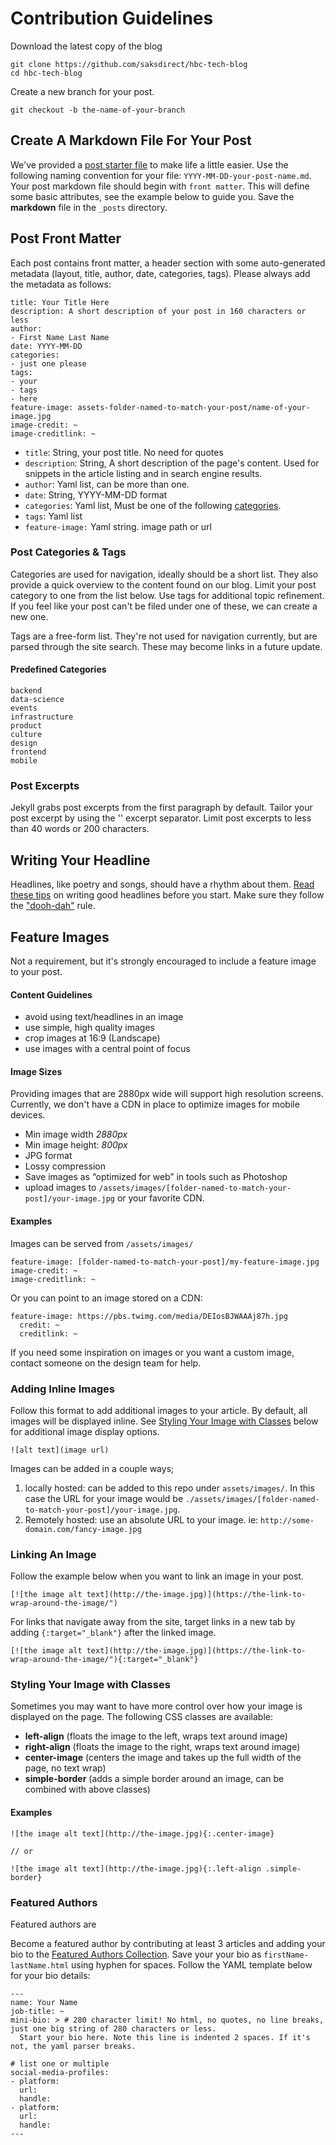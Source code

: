 # Contribution Guidelines

Download the latest copy of the blog
```
git clone https://github.com/saksdirect/hbc-tech-blog
cd hbc-tech-blog
```
Create a new branch for your post.

```
git checkout -b the-name-of-your-branch
```

## Create A Markdown File For Your Post
We've provided a [post starter file](./post-starter-file.md) to make life a little easier.
Use the following naming convention for your file: `YYYY-MM-DD-your-post-name.md`.
Your post markdown file should begin with `front matter`. This will define some basic attributes, see the example below to guide you. Save the **markdown** file in the `_posts` directory.

## Post Front Matter
Each post contains front matter, a header section with some auto-generated metadata (layout, title, author, date, categories, tags). Please always add the metadata as follows:

```
title: Your Title Here
description: A short description of your post in 160 characters or less
author:
- First Name Last Name
date: YYYY-MM-DD
categories:
- just one please
tags:
- your
- tags
- here
feature-image: assets-folder-named-to-match-your-post/name-of-your-image.jpg
image-credit: ~
image-creditlink: ~
```

- `title`: String, your post title. No need for quotes
- `description`: String, A short description of the page's content. Used for snippets in the article listing and in search engine results.
- `author`: Yaml list, can be more than one.
- `date`: String, YYYY-MM-DD format
- `categories`: Yaml list, Must be one of the following [categories](./contributing.md#predefined-categories).
- `tags`: Yaml list
- `feature-image:` Yaml string. image path or url

### Post Categories & Tags
Categories are used for navigation, ideally should be a short list. They also provide a quick overview to the content found on our blog. Limit your post category to one from the list below. Use tags for additional topic refinement. If you feel like your post can't be filed under one of these, we can create a new one.

Tags are a free-form list. They're not used for navigation currently, but are parsed through the site search. These may become links in a future update.

#### Predefined Categories

```
backend
data-science
events
infrastructure
product
culture
design
frontend
mobile
```


### Post Excerpts
Jekyll grabs post excerpts from the first paragraph by default. Tailor your post excerpt by using the '<!--more-->' excerpt separator. Limit post excerpts to less than 40 words or 200 characters.

## Writing Your Headline
Headlines, like poetry and songs, should have a rhythm about them. [Read these tips](http://web.ku.edu/~edit/heads.html) on writing good headlines before you start. Make sure they follow the ["dooh-dah"](http://web.ku.edu/~edit/heads.html) rule.

## Feature Images
Not a requirement, but it's strongly encouraged to include a feature image to your post.

#### Content Guidelines
- avoid using text/headlines in an image
- use simple, high quality images
- crop images at 16:9 (Landscape)
- use images with a central point of focus

#### Image Sizes
Providing images that are 2880px wide will support high resolution screens. Currently, we don't have a CDN in place to optimize images for mobile devices.

- Min image width *2880px*
- Min image height: *800px*
- JPG format
- Lossy compression
- Save images as “optimized for web” in tools such as Photoshop
- upload images to `/assets/images/[folder-named-to-match-your-post]/your-image.jpg` or your favorite CDN.

#### Examples
Images can be served from `/assets/images/`

```
feature-image: [folder-named-to-match-your-post]/my-feature-image.jpg
image-credit: ~
image-creditlink: ~
```


Or you can point to an image stored on a CDN:

```
feature-image: https://pbs.twimg.com/media/DEIosBJWAAAj87h.jpg
  credit: ~
  creditlink: ~
```

If you need some inspiration on images or you want a custom image, contact someone on the design team for help.


### Adding Inline Images
Follow this format to add additional images to your article. By default, all images will be displayed inline. See [Styling Your Image with Classes](#styling-your-image-with-classes) below for additional image display options.
```
![alt text](image url)
```

Images can be added in a couple ways;
1. locally hosted: can be added to this repo under `assets/images/`. In this case the URL for your image would be `./assets/images/[folder-named-to-match-your-post]/your-image.jpg`.
2. Remotely hosted: use an absolute URL to your image. ie: `http://some-domain.com/fancy-image.jpg`

### Linking An Image
Follow the example below when you want to link an image in your post.

```
[![the image alt text](http://the-image.jpg)](https://the-link-to-wrap-around-the-image/")
```

For links that navigate away from the site, target links in a new tab by adding `{:target="_blank"}` after the linked image.
```
[![the image alt text](http://the-image.jpg)](https://the-link-to-wrap-around-the-image/"){:target="_blank"}
```

### Styling Your Image with Classes
Sometimes you may want to have more control over how your image is displayed on the page. The following CSS classes are available:
- **left-align** (floats the image to the left, wraps text around image)
- **right-align** (floats the image to the right, wraps text around image)
- **center-image** (centers the image and takes up the full width of the page, no text wrap)
- **simple-border** (adds a simple border around an image, can be combined with above classes)

#### Examples

```
![the image alt text](http://the-image.jpg){:.center-image}

// or

![the image alt text](http://the-image.jpg){:.left-align .simple-border}

```

### Featured Authors
Featured authors are

Become a featured author by contributing at least 3 articles and adding your bio to the [Featured Authors Collection](/_authors/).
Save your your bio as `firstName-lastName.html` using hyphen for spaces. Follow the YAML template below for your bio details:
```
---
name: Your Name
job-title: ~
mini-bio: > # 280 character limit! No html, no quotes, no line breaks, just one big string of 280 characters or less.
  Start your bio here. Note this line is indented 2 spaces. If it's not, the yaml parser breaks.

# list one or multiple
social-media-profiles:
- platform:
  url:
  handle:
- platform:
  url:
  handle:
---
```
